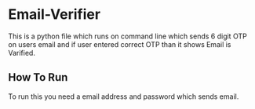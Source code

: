 # Email-Verifier

This is a python file which runs on command line which sends 6 digit OTP on users email and if user entered correct OTP than it shows Email is Varified.

## How To Run ##

To run this you need a email address and password which sends email.
